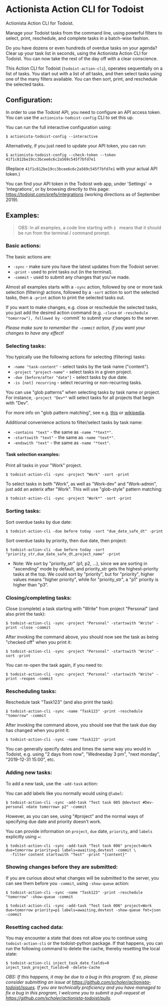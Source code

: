 
Actionista Action CLI for Todoist
==================================


Actionista Action CLI for Todoist.

Manage your Todoist tasks from the command line, using powerful filters to
select, print, reschedule, and complete tasks in a batch-wise fashion.

Do you have dozens or even hundreds of overdue tasks on your agenda?
Clear up your task list in seconds, using the Actionista Action CLI for Todoist.
You can now take the rest of the day off with a clear conscience.

This Action CLI for Todoist (`todoist-action-cli`), operates sequentially on a list of tasks.
You start out with a list of *all* tasks, and then select tasks using one of the many
filters available. You can then sort, print, and reschedule the selected tasks.


Configuration:
--------------

In order to use the Todoist API, you need to configure an API access token.
You can use the `actionista-todoist-config` CLI to set this up.

You can run the full interactive configuration using:

	$ actionista-todoist-config --interactive

Alternatively, if you just need to update your API token, you can run:

	$ actionista-todoist-config --check-token --token 41f1c812be19cc3bcee6c6c2a569c545f7bfd7e1

(Replace `41f1c812be19cc3bcee6c6c2a569c545f7bfd7e1` with your actual API token.)

You can find your API token in the Todoist web app, under 'Settings' -> 'Integrations',
or by browsing directly to this page: https://todoist.com/prefs/integrations
(working directions as of September 2019).


Examples:
---------

> OBS: In all examples, a code line starting with `$ ` means that it should be run from
> the terminal / command prompt.

### Basic actions:

The basic actions are:

* `-sync` - make sure you have the latest updates from the Todoist server.
* `-print` - used to print tasks out (in the terminal).
* `-commit` - used to submit any changes that you've made.

Almost all examples starts with a `-sync` action,
followed by one or more task selection (filtering) actions,
followed by a `-sort` action to sort the selected tasks,
then a `-print` action to print the selected tasks out.

If you want to make changes, e.g. close or reschedule the selected tasks,
you just add the desired action command (e.g. `-close` or `-reschedule "tomorrow"),
followed by `-commit` to submit your changes to the server.

*Please make sure to remember the `-commit` action, if you want your changes to have any effect!*




### Selecting tasks:

You typically use the following actions for selecting (filtering) tasks:

* `-name "task-content"` - select tasks by the task name ("content").
* `-project "project-name"` - select tasks in a given project.
* `-due [before/after "date"]` - select tasks by due date.
* `-is [not] recurring` - select recurring or non-recurring tasks.

You can use "glob patterns" when selecting tasks by task name or project.
For instance, `-project "Dev*"` will select tasks for all projects that begin with "Dev".

For more info on "glob pattern matching", see e.g. [this](https://facelessuser.github.io/wcmatch/glob/)
or [wikipedia](https://en.wikipedia.org/wiki/Glob_(programming)).

Additional convenience actions to filter/select tasks by task name:

* `-contains "text"` - the same as `-name "*text*"`.
* `-startswith "text"` - the same as `-name "text*"`.
* `-endswith "text"` - the same as `-name "*text"`.


#### Task selection examples:

Print all tasks in your "Work" project.

	$ todoist-action-cli -sync -project "Work" -sort -print

To select tasks in both "Work", as well as "Work-dev" and "Work-admin",
just add an asterix after "Work". This will use "glob-style" pattern matching:

	$ todoist-action-cli -sync -project "Work*" -sort -print


### Sorting tasks:

Sort overdue tasks by due date:

	$ todoist-action-cli -due before today -sort "due_date_safe_dt" -print

Sort overdue tasks by priority, then due date, then project:

	$ todoist-action-cli -due before today -sort "priority_str,due_date_safe_dt,project_name" -print

* Note: We sort by "priority_str" (p1, p2, ...), since we are sorting in "ascending" mode by default,
  and priority_str gets the highest-priority tasks at the top.
  We could sort by "priority", but for "priority", higher values means "higher priority",
  while for "priority_str", a "p1" priority is higher than "p3".


### Closing/completing tasks:

Close (complete) a task starting with "Write" from project "Personal" (and also print the task):

	$ todoist-action-cli -sync -project "Personal" -startswith "Write" -print -close -commit

After invoking the command above, you should now see the task as being "checked off" when you print it:

	$ todoist-action-cli -sync -project "Personal" -startswith "Write" -sort -print

You can re-open the task again, if you need to:

	$ todoist-action-cli -sync -project "Personal" -startswith "Write" -print -reopen -commit


### Rescheduling tasks:

Reschedule task "Task123" (and also print the task):

	$ todoist-action-cli -sync -name "Task123" -print -reschedule "tomorrow" -commit

After invoking the command above, you should see that the task due day has changed when you print it:

	$ todoist-action-cli -sync -name "Task123" -print

You can generally specify dates and times the same way you would in Todoist,
e.g. using "2 days from now", "Wednesday 3 pm", "next monday", "2019-12-31 15:00", etc.


### Adding new tasks:

To add a new task, use the `-add-task` action:


You can add labels like you normally would using `@label`:

	$ todoist-action-cli -sync -add-task "Test task 005 @devtest #Dev-personal <date tomorrow> p2" -commit

However, as you can see, using "#project" and the normal ways of specifying due date and priority doesn't work.

You can provide information on `project`, `due` date, `priority`, and `labels` explicitly using `=`:

	$ todoist-action-cli -sync -add-task "Test task 006" project=Work due=tomorrow priority=p1 labels=awaiting,devtest -commit \
	  -filter content startswith "Test" -print "{content}"


### Showing changes before they are submitted:

If you are curious about what changes will be submitted to the server, you can see them before you `-commit`,
using `-show-queue` action:

	$ todoist-action-cli -sync -name "Task123" -print -reschedule "tomorrow" -show-queue -commit

	$ todoist-action-cli -sync -add-task "Test task 006" project=Work due=tomorrow priority=p1 labels=awaiting,devtest -show-queue fmt=json -commit


### Resetting cached data:

You may encounter a state that does not allow you to continue using `todoist-action-cli` or the todoist-python package.
If that happens, you can run the following command to delete the cache, thereby resetting the local state:

	$ todoist-action-cli inject_task_date_fields=0 inject_task_project_fields=0 -delete-cache

*OBS: If this happens, it may be due to a bug in this program.
If so, please consider submitting an issue at https://github.com/scholer/actionista-todoist/issues.
If you are technically proficiency and you have managed to fix a bug in this program,
I welcome you to submit a pull-request at https://github.com/scholer/actionista-todoist/pulls.*

